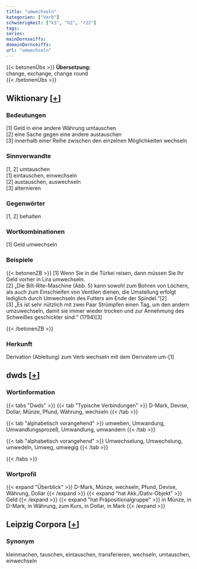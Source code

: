 ```yaml
---
title: "umwechseln"
kategorien: ["Verb"]
schwierigkeit: ["k3", "h2", "r22"]
tags:
series:
mainDornseiffs:
domainDornseiffs:
url: "umwechseln"
---
```


{{< betonenÜbs >}}
**Übersetzung:**  
change, exchange, change round  
{{< /betonenÜbs >}}

## Wiktionary [[+](https://de.wiktionary.org/wiki/umwechseln)]

### Bedeutungen
[1] Geld in eine andere Währung umtauschen  
[2] eine Sache gegen eine andere austauschen  
[3] innerhalb einer Reihe zwischen den einzelnen Möglichkeiten wechseln  

### Sinnverwandte
[1, 2] umtauschen  
[1] eintauschen, einwechseln  
[2] austauschen, auswechseln  
[3] alternieren  

### Gegenwörter
[1, 2] behalten  

### Wortkombinationen
[1] Geld umwechseln  

### Beispiele
{{< betonenZB >}}
[1] Wenn Sie in die Türkei reisen, dann müssen Sie Ihr Geld vorher in Lira umwechseln.  
[2] „Die Bilt-Rite-Maschine (Abb. 5) kann sowohl zum Bohren von Löchern, als auch zum Einschieifen von Ventilen dienen, die Umstellung erfolgt lediglich durch Umwechseln des Futters am Ende der Spindel.“[2]  
[3] „Es ist sehr nützlich mit zwei Paar Strümpfen einen Tag, um den andern umzuwechseln, damit sie immer wieder trocken und zur Annehmung des Schweißes geschickter sind.“ (1794)[3]  

{{< /betonenZB >}}
### Herkunft
Derivation (Ableitung) zum Verb wechseln mit dem Derivatem um-[1]  



## dwds [[+](https://www.dwds.de/wb/umwechseln)]

### Wortinformation
{{< tabs "Dwds" >}}
{{< tab "Typische Verbindungen" >}}
D-Mark, Devise, Dollar, Münze, Pfund, Währung, wechseln
{{< /tab >}}

{{< tab "alphabetisch vorangehend" >}}
umweben, Umwandung, Umwandlungsprozeß, Umwandlung, umwandern
{{< /tab >}}

{{< tab "alphabetisch vorangehend" >}}
Umwechselung, Umwechslung, umwedeln, Umweg, umwegig
{{< /tab >}}

{{< /tabs >}}

### Wortprofil
{{< expand "Überblick" >}} D-Mark, Münze, wechseln, Pfund, Devise, Währung, Dollar {{< /expand >}}
{{< expand "hat Akk./Dativ-Objekt" >}} Geld {{< /expand >}}
{{< expand "hat Präpositionalgruppe" >}} in Münze, in D-Mark, in Währung, zum Kurs, in Dollar, in Mark {{< /expand >}}

## Leipzig Corpora [[+](https://corpora.uni-leipzig.de/en/res?word=umwechseln&corpusId=deu_newscrawl-public_2018)]


### Synonym
kleinmachen, tauschen, eintauschen, transferieren, wechseln, umtauschen, einwechseln

